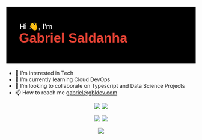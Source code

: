 ![](header.png)
- 👀 I’m interested in Tech
- 🌱 I’m currently learning Cloud DevOps
- 💞️ I’m looking to collaborate on Typescript and Data Science Projects
- 📫 How to reach me gabriel@gbldev.com

<!---
g-saldanha/g-saldanha is a ✨ special ✨ repository because its `README.md` (this file) appears on your GitHub profile.
You can click the Preview link to take a look at your changes.
--->

<p align="center">
   <img src="https://github-readme-stats.vercel.app/api/top-langs/?username=g-saldanha&layout=compact">
   <img src="https://github-readme-stats.vercel.app/api/wakatime?username=gsaldanha">
</p>
<p align="center">
   <picture>
<source 
  srcset="https://github-readme-stats.vercel.app/api?username=g-saldanha&show_icons=true&theme=dracula"
  media="(prefers-color-scheme: dark)"
/>
<source
  srcset="https://github-readme-stats.vercel.app/api?username=g-saldanha&show_icons=true"
  media="(prefers-color-scheme: dark), (prefers-color-scheme: no-preference)"
/>
<img src="https://github-readme-stats.vercel.app/api?username=g-saldanha&show_icons=true" />
</picture>
   <img src="http://github-readme-streak-stats.herokuapp.com?user=g-saldanha&theme=dracula">
</p>
<p align="center">
   <img src="https://github-profile-trophy.vercel.app/?username=g-saldanha&theme=onedark">
</p>
